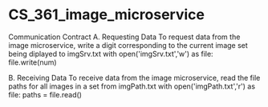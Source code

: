 # CS_361_image_microservice
Communication Contract
A. Requesting Data
To request data from the image microservice, write a digit corresponding to the current image set being diplayed to imgSrv.txt
with open('imgSrv.txt','w') as file:
  file.write(num)

B. Receiving Data
To receive data from the image microservice, read the file paths for all images in a set from imgPath.txt
with open('imgPath.txt','r') as file:
  paths = file.read()
